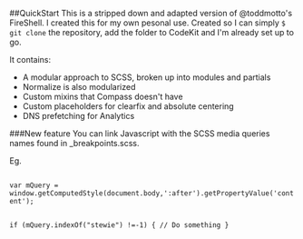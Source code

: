 ##QuickStart
This is a stripped down and adapted version of @toddmotto's FireShell.
I created this for my own pesonal use. Created so I can simply <code>$ git clone</code> the repository, add the folder to CodeKit and I'm already set up to go. 


It contains:
* A modular approach to SCSS, broken up into modules and partials
* Normalize is also modularized 
* Custom mixins that Compass doesn't have
* Custom placeholders for clearfix and absolute centering
* DNS prefetching for Analytics


###New feature
You can link Javascript with the SCSS media queries names found in _breakpoints.scss.

Eg.

<code>
var mQuery = window.getComputedStyle(document.body,':after').getPropertyValue('content');

if (mQuery.indexOf("stewie") !=-1) {
 // Do something 
}
</code>
